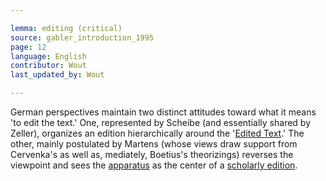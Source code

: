 ```yaml
---

lemma: editing (critical)
source: gabler_introduction_1995
page: 12
language: English
contributor: Wout
last_updated_by: Wout

---
```


German perspectives maintain two distinct attitudes toward what it means 'to edit the text.' One, represented by Scheibe (and essentially shared by Zeller), organizes an edition hierarchically around the '[Edited Text](textEdited.html).' The other, mainly postulated by Martens (whose views draw support from Cervenka's as well as, mediately, Boetius's theorizings) reverses the viewpoint and sees the [apparatus](apparatusCritical.html) as the center of a [scholarly edition](editionScholarly.html).
